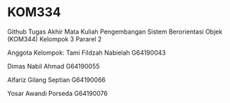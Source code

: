 # KOM334
Github Tugas Akhir Mata Kuliah Pengembangan Sistem Berorientasi Objek (KOM344)
Kelompok 3 Pararel 2

Anggota Kelompok:
Tami Fildzah Nabielah   G64190043

Dimas Nabil Ahmad       G64190055

Alfariz Gilang Septian  G64190066

Yosar Awandi Porseda    G64190076
